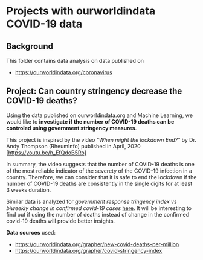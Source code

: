 # Projects with ourworldindata COVID-19 data 

## Background

This folder contains data analysis on data published on
* https://ourworldindata.org/coronavirus


## Project: Can country stringency decrease the COVID-19 deaths?  

Using the data published on ourworldindata.org and Machine Learning, we would like to **investigate if the number of COVID-19 deaths can be controled using government stringency measures**.

This project is inspired by the video *"When might the lockdown End?"* by Dr. Andy Thompson (RheumInfo) published in April, 2020 [https://youtu.be/h_EfQdoB5Ro]

In summary, the video suggests that the number of COVID-19 deaths is one of the most reliable indicator of the severety of the COVID-19 infection in a country. Therefore, we can consider that it is safe to end the lockdown if the number of COVID-19 deaths are consistently in the single digits for at least 3 weeks duration.

Similar data is analyzed for *government response tringency index vs biweekly change in confirmed covid-19 cases* [here](https://ourworldindata.org/grapher/government-response-stringency-index-vs-biweekly-change-in-confirmed-covid-19-cases). It will be interesting to find out if using the number of deaths instead of change in the confirmed covid-19 deaths will provide better insights.

**Data sources** used:
* https://ourworldindata.org/grapher/new-covid-deaths-per-million
* https://ourworldindata.org/grapher/covid-stringency-index